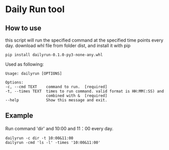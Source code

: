 # Daily Run tool
## How to use
this script will run the specified command at the specified time points every day.
download whl file from folder dist, and install it with pip

    pip install dailyrun-0.1.0-py3-none-any.whl

Used as following:

    Usage: dailyrun [OPTIONS]
    
    Options:
    -c, --cmd TEXT    command to run.  [required]
    -t, --times TEXT  times to run command. valid format is HH:MM(:SS) and
                      combined with &  [required]
    --help            Show this message and exit.

## Example
Run command 'dir' and 10:00 and 11：00 every day.

    dailyrun -c dir -t 10:00&11:00
    dailyrun -cmd 'ls -l' -times '10:00&11:00'
